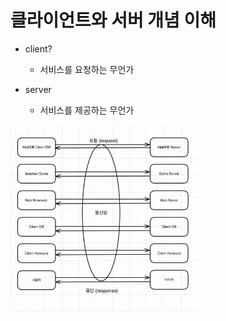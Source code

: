# 클라이언트와 서버 개념 이해

- client?

  - 서비스를 요청하는 무언가

- server

  - 서비스를 제공하는 무언가

<img src="./img/스크린샷 2023-12-01 오후 2.57.55.png" width='300'/>
